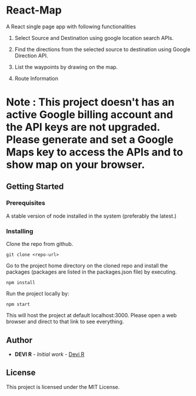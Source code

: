 # React-Map

A React single page app with following functionalities

1) Select Source and Destination using google location search APIs.

2) Find the directions from the selected source to destination using Google Direction API.

3) List the waypoints by drawing on the map.

4) Route Information

# Note : This  project doesn't has an active Google billing account and the API keys are not upgraded. Please generate and set a Google Maps key to access the APIs and to show map on your browser.

## Getting Started
### Prerequisites

A stable version of node installed in the system (preferably the latest.)

### Installing

Clone the repo from github.

```
git clone <repo-url>
```
Go to the project home directory on the cloned repo and install the packages (packages are listed in the packages.json file) by executing.

```
npm install
```
Run the project locally by:
```
npm start
```
This will host the project at default localhost:3000. Please open a web browser and direct to that link to see everything.

## Author

* **DEVI R** - *Initial work* - [Devi R](https://www.linkedin.com/in/devi-r-06bb94a7)

## License

This project is licensed under the MIT License.


